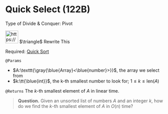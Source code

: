 # Quick Select (122B)

Type of Divide & Conquer: Pivot

<aside>
<img src="https://www.notion.so/icons/error_red.svg" alt="https://www.notion.so/icons/error_red.svg" width="40px" /> $\triangle$ Rewrite This

Required: [Quick Sort](Quick%20Sort%20(122A)%209c51956cf9ad471dbcc4247845d421c8.md)

</aside>

`@Params`

- $A:\texttt{\gray{\blue{Array}<\blue{number}>}}$, the array we select from
- $k:\tt{\blue{int}}$, the k-th smallest number to look for; $1\le k\le \text{len}(A)$

`@Returns` The $k$-th smallest element of $A$ in linear time.

> **Question.** Given an unsorted list of numbers $A$ and an integer $k$, how do we find the $k$-th smallest element of $A$ in $O(n)$ time?
>